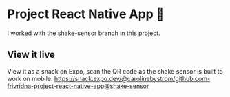 # Project React Native App 📱
I worked with the shake-sensor branch in this project.

## View it live
View it as a snack on Expo, scan the QR code as the shake sensor is built to work on mobile.
https://snack.expo.dev/@carolinebystrom/github.com-frivridna-project-react-native-app@shake-sensor
